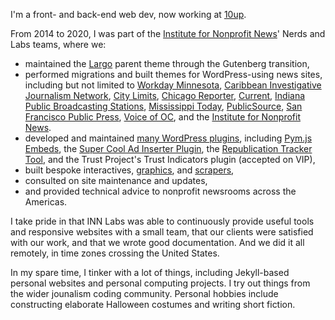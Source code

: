 I'm a front- and back-end web dev, now working at [10up](https://10up.com/).

From 2014 to 2020, I was part of the [Institute for Nonprofit News](https://inn.org/)' Nerds and Labs teams, where we:

- maintained the [Largo](https://github.com/inn/largo/) parent theme through the Gutenberg transition,
- performed migrations and built themes for WordPress-using news sites, including but not limited to [Workday Minnesota](https://workdayminnesota.org/), [Caribbean Investigative Journalism Network](https://www.cijn.org/), [City Limits](https://citylimits.org/), [Chicago Reporter](https://www.chicagoreporter.com/), [Current](https://www.chicagoreporter.com/), [Indiana Public Broadcasting Stations](https://ipbs.org/), [Mississippi Today](https://mississippitoday.org/), [PublicSource](https://www.publicsource.org/), [San Francisco Public Press](https://sfpublicpress.org/), [Voice of OC](https://voiceofoc.org/), and the [Institute for Nonprofit News](https://inn.org/).
- developed and maintained [many WordPress plugins](https://github.com/INN/docs/tree/master/projects/wordpress-plugins#wordpress-plugins), including [Pym.js Embeds](https://github.com/INN/pym-shortcode/), the [Super Cool Ad Inserter Plugin](https://github.com/INN/super-cool-ad-inserter-plugin/), the [Republication Tracker Tool](https://github.com/INN/republication-tracker-tool/issues), and the Trust Project's Trust Indicators plugin (accepted on VIP),
- built bespoke interactives, [graphics](https://projects.rmpbs.org/beyond-columbine/index.html), and [scrapers](https://github.com/INN/current-ltw-scraper),
- consulted on site maintenance and updates,
- and provided technical advice to nonprofit newsrooms across the Americas.

I take pride in that INN Labs was able to continuously provide useful tools and responsive websites with a small team, that our clients were satisfied with our work, and that we wrote good documentation. And we did it all remotely, in time zones crossing the United States.

In my spare time, I tinker with a lot of things, including Jekyll-based personal websites and personal computing projects. I try out things from the wider jounalism coding community. Personal hobbies include constructing elaborate Halloween costumes and writing short fiction.
